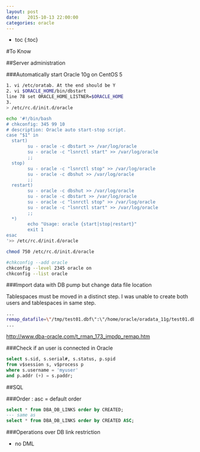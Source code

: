 ```yaml
---
layout: post
date:   2015-10-13 22:00:00
categories: oracle
---
```

* toc
{:toc}

#To Know

##Server administration

###Automatically start Oracle 10g on CentOS 5

~~~bash
1. vi /etc/oratab. At the end should be Y
2. vi $ORACLE_HOME/bin/dbstart
line 78 set ORACLE_HOME_LISTNER=$ORACLE_HOME
3.
> /etc/rc.d/init.d/oracle

echo '#!/bin/bash
# chkconfig: 345 99 10
# description: Oracle auto start-stop script.
case "$1" in
  start)
        su - oracle -c dbstart >> /var/log/oracle
        su - oracle -c "lsnrctl start" >> /var/log/oracle
        ;;
  stop)
        su - oracle -c "lsnrctl stop" >> /var/log/oracle
        su - oracle -c dbshut >> /var/log/oracle
        ;;
  restart)
        su - oracle -c dbshut >> /var/log/oracle
        su - oracle -c dbstart >> /var/log/oracle
        su - oracle -c "lsnrctl stop" >> /var/log/oracle
        su - oracle -c "lsnrctl start" >> /var/log/oracle
        ;;
  *)
        echo "Usage: oracle {start|stop|restart}"
        exit 1
esac
'>> /etc/rc.d/init.d/oracle

chmod 750 /etc/rc.d/init.d/oracle

#chkconfig --add oracle
chkconfig --level 2345 oracle on
chkconfig --list oracle
~~~

###Import data with DB pump but change data file location

Tablespaces must be moved in a distinct step.
I was unable to create both users and tablespaces in same step.

~~~bash
...
remap_datafile=\"/tmp/test01.dbf\":\"/home/oracle/oradata_11g/test01.dbf\"
...
~~~
http://www.dba-oracle.com/t_rman_173_impdp_remap.htm


###Check if an user is connected in Oracle

~~~sql
select s.sid, s.serial#, s.status, p.spid 
from v$session s, v$process p 
where s.username = 'myuser' 
and p.addr (+) = s.paddr;
~~~

##SQL

###Order : asc = default order

~~~ sql
select * from DBA_DB_LINKS order by CREATED;
--- same as
select * from DBA_DB_LINKS order by CREATED ASC;
~~~

###Operations over DB link restriction

- no DML